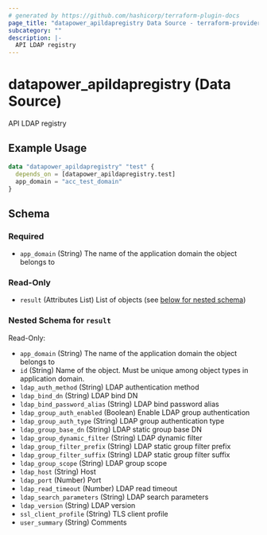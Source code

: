 ```yaml
---
# generated by https://github.com/hashicorp/terraform-plugin-docs
page_title: "datapower_apildapregistry Data Source - terraform-provider-datapower"
subcategory: ""
description: |-
  API LDAP registry
---
```


# datapower_apildapregistry (Data Source)

API LDAP registry

## Example Usage

```terraform
data "datapower_apildapregistry" "test" {
  depends_on = [datapower_apildapregistry.test]
  app_domain = "acc_test_domain"
}
```

<!-- schema generated by tfplugindocs -->
## Schema

### Required

- `app_domain` (String) The name of the application domain the object belongs to

### Read-Only

- `result` (Attributes List) List of objects (see [below for nested schema](#nestedatt--result))

<a id="nestedatt--result"></a>
### Nested Schema for `result`

Read-Only:

- `app_domain` (String) The name of the application domain the object belongs to
- `id` (String) Name of the object. Must be unique among object types in application domain.
- `ldap_auth_method` (String) LDAP authentication method
- `ldap_bind_dn` (String) LDAP bind DN
- `ldap_bind_password_alias` (String) LDAP bind password alias
- `ldap_group_auth_enabled` (Boolean) Enable LDAP group authentication
- `ldap_group_auth_type` (String) LDAP group authentication type
- `ldap_group_base_dn` (String) LDAP static group base DN
- `ldap_group_dynamic_filter` (String) LDAP dynamic filter
- `ldap_group_filter_prefix` (String) LDAP static group filter prefix
- `ldap_group_filter_suffix` (String) LDAP static group filter suffix
- `ldap_group_scope` (String) LDAP group scope
- `ldap_host` (String) Host
- `ldap_port` (Number) Port
- `ldap_read_timeout` (Number) LDAP read timeout
- `ldap_search_parameters` (String) LDAP search parameters
- `ldap_version` (String) LDAP version
- `ssl_client_profile` (String) TLS client profile
- `user_summary` (String) Comments
